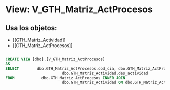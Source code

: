 # View: V_GTH_Matriz_ActProcesos

## Usa los objetos:
- [[GTH_Matriz_Actividad]]
- [[GTH_Matriz_ActProcesos]]

```sql

CREATE VIEW [dbo].[V_GTH_Matriz_ActProcesos]
AS
SELECT        dbo.GTH_Matriz_ActProcesos.cod_cia, dbo.GTH_Matriz_ActProcesos.cod_proc, dbo.GTH_Matriz_ActProcesos.cod_actividad, 
                         dbo.GTH_Matriz_Actividad.des_actividad
FROM            dbo.GTH_Matriz_ActProcesos INNER JOIN
                         dbo.GTH_Matriz_Actividad ON dbo.GTH_Matriz_ActProcesos.cod_actividad = dbo.GTH_Matriz_Actividad.cod_actividad

```
